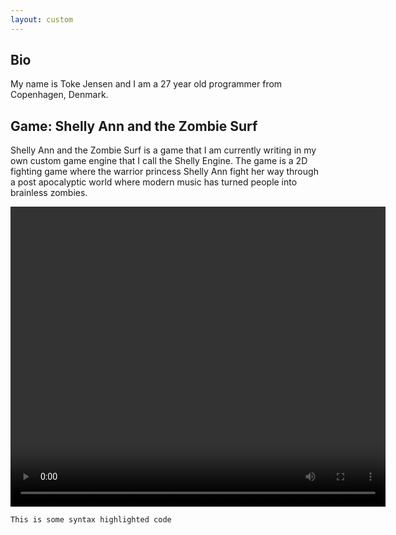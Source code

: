 ```yaml
---
layout: custom
---
```



## Bio

My name is Toke Jensen and I am a 27 year old programmer from Copenhagen, Denmark. 

## Game: Shelly Ann and the Zombie Surf

Shelly Ann and the Zombie Surf is a game that I am currently writing in my own 
custom game engine that I call the Shelly Engine. The game is a 2D fighting game
where the warrior princess Shelly Ann fight her way through a post apocalyptic
world where modern music has turned people into brainless zombies.

<video width="600" height="480" controls>
  <source src="videos/shelly_web_good.mp4" type="video/mp4">
    Your browser does not support the video tag.
</video>

```markdown
This is some syntax highlighted code
```

[profile]: https://tokeloke.github.io/imgs/profile.png
